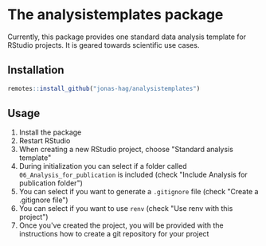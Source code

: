 # The analysistemplates package

Currently, this package provides one standard data analysis template for RStudio projects.
It is geared towards scientific use cases.

## Installation

``` r
remotes::install_github("jonas-hag/analysistemplates")
```

## Usage

1.  Install the package
2.  Restart RStudio
3.  When creating a new RStudio project, choose "Standard analysis template"
4.  During initialization you can select if a folder called `06_Analysis_for_publication` is included (check "Include Analysis for publication folder")
5.  You can select if you want to generate a `.gitignore` file (check "Create a .gitignore file")
6.  You can select if you want to use `renv` (check "Use renv with this project")
7.  Once you've created the project, you will be provided with the instructions how to create a git repository for your project
